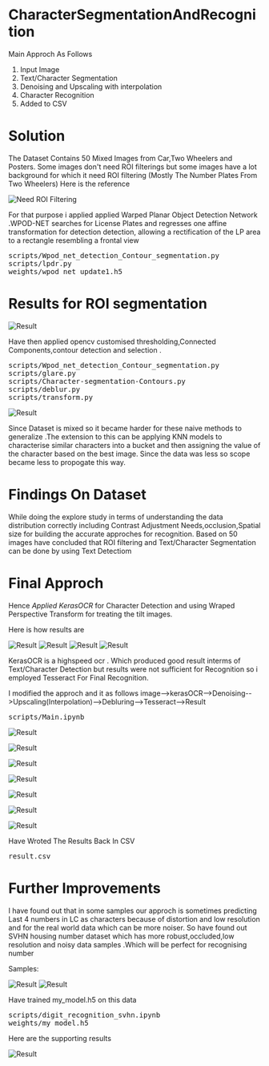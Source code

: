 # CharacterSegmentationAndRecognition

Main Approch As Follows
1) Input Image
2) Text/Character Segmentation 
3) Denoising and Upscaling with interpolation
4) Character Recognition
5) Added to CSV

# Solution
The Dataset Contains 50 Mixed Images from Car,Two Wheelers and Posters. 
Some images don't need ROI filterings but some images have a lot background for which it need ROI filtering (Mostly The Number Plates From Two Wheelers)
Here is the reference

![Need ROI Filtering](https://github.com/ap1690/CharacterSegmentationAndRecognition/blob/master/asset/Screenshot_16.png)

For that purpose i applied applied Warped Planar Object Detection Network .WPOD-NET searches for License Plates and
regresses one affine transformation for detection detection, allowing a rectification of the LP area to a rectangle resembling a frontal view
<pre>
scripts/Wpod_net_detection_Contour_segmentation.py
scripts/lpdr.py
weights/wpod_net_update1.h5
</pre>
# Results for ROI segmentation 

![Result](https://github.com/ap1690/CharacterSegmentationAndRecognition/blob/master/asset/Screenshot_17.png)

Have then applied opencv customised thresholding,Connected Components,contour detection and selection . 
<pre>
scripts/Wpod_net_detection_Contour_segmentation.py
scripts/glare.py
scripts/Character-segmentation-Contours.py
scripts/deblur.py
scripts/transform.py
</pre>
![Result](https://github.com/ap1690/CharacterSegmentationAndRecognition/blob/master/asset/masked_samples.png)

Since Dataset is mixed so it became harder for these naive methods to generalize .The extension to this can be applying KNN models to characterise similar characters into a bucket and then assigning the value of the character based on the best image. Since the data was less so scope became less to propogate this way.

# Findings On Dataset
While doing the explore study in terms of understanding the data distribution correctly including Contrast Adjustment Needs,occlusion,Spatial size for building the accurate approches for recognition. Based on 50 images have concluded that ROI filtering and Text/Character Segmentation can be done by using Text Detectiom

# Final Approch
Hence *Applied KerasOCR* for Character Detection and using Wraped Perspective Transform for treating the tilt images.

Here is how results are

![Result](https://github.com/ap1690/CharacterSegmentationAndRecognition/blob/master/asset/Screenshot_8.png)
![Result](https://github.com/ap1690/CharacterSegmentationAndRecognition/blob/master/asset/Screenshot_9.png)
![Result](https://github.com/ap1690/CharacterSegmentationAndRecognition/blob/master/asset/Screenshot_10.png)
![Result](https://github.com/ap1690/CharacterSegmentationAndRecognition/blob/master/asset/Screenshot_11.png)


KerasOCR is a highspeed ocr . Which produced good result interms of Text/Character Detection but results were not sufficient for Recognition so i employed Tesseract For Final Recognition. 

I modified the approch and it as follows
image-->kerasOCR-->Denoising-->Upscaling(Interpolation)-->Debluring-->Tesseract-->Result
<pre>
scripts/Main.ipynb
</pre>

![Result](https://github.com/ap1690/CharacterSegmentationAndRecognition/blob/master/asset/Screenshot_1.png)

![Result](https://github.com/ap1690/CharacterSegmentationAndRecognition/blob/master/asset/Screenshot_2.png)

![Result](https://github.com/ap1690/CharacterSegmentationAndRecognition/blob/master/asset/Screenshot_3.png)

![Result](https://github.com/ap1690/CharacterSegmentationAndRecognition/blob/master/asset/Screenshot_4.png)

![Result](https://github.com/ap1690/CharacterSegmentationAndRecognition/blob/master/asset/Screenshot_5.png)

![Result](https://github.com/ap1690/CharacterSegmentationAndRecognition/blob/master/asset/Screenshot_6.png)

![Result](https://github.com/ap1690/CharacterSegmentationAndRecognition/blob/master/asset/Screenshot_7.png)


Have Wroted The Results Back In CSV
<pre>
result.csv
</pre>

# Further Improvements
I have found out that in some samples our approch is sometimes predicting Last 4 numbers in LC as characters because of distortion and low resolution and for the real world data which can be more noiser. So have found out SVHN housing number dataset which has more robust,occluded,low resolution and noisy data samples .Which will be perfect for recognising number

Samples:


![Result](https://github.com/ap1690/CharacterSegmentationAndRecognition/blob/master/asset/Screenshot_12.png)
![Result](https://github.com/ap1690/CharacterSegmentationAndRecognition/blob/master/asset/Screenshot_13.png)

Have trained my_model.h5 on this data 
<pre>scripts/digit_recognition_svhn.ipynb
weights/my_model.h5
</pre>

Here are the supporting results

![Result](https://github.com/ap1690/CharacterSegmentationAndRecognition/blob/master/asset/Screenshot_15.png)
